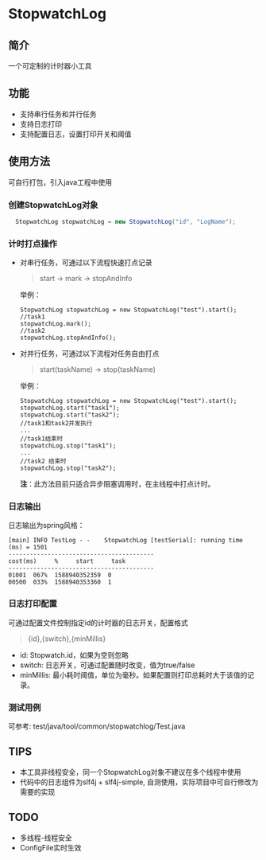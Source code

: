 # StopwatchLog

## 简介
一个可定制的计时器小工具

## 功能
 * 支持串行任务和并行任务
 * 支持日志打印
 * 支持配置日志，设置打印开关和阈值
 
## 使用方法
 可自行打包，引入java工程中使用
 
 ### 创建StopwatchLog对象
 ``` java
   StopwatchLog stopwatchLog = new StopwatchLog("id", "LogName");
 ```

 ### 计时打点操作
 * 对串行任务，可通过以下流程快速打点记录
   > start -> mark -> stopAndInfo 
                          
   举例：
   ```
   StopwatchLog stopwatchLog = new StopwatchLog("test").start();
   //task1
   stopwatchLog.mark();
   //task2
   stopwatchLog.stopAndInfo();
   ```
                                   
 * 对并行任务，可通过以下流程对任务自由打点 
 
   > start(taskName) -> stop(taskName) 
   
   举例：
   ```
   StopwatchLog stopwatchLog = new StopwatchLog("test").start();
   stopwatchLog.start("task1");
   stopwatchLog.start("task2");
   //task1和task2并发执行
   ...
   //task1结束时
   stopwatchLog.stop("task1");
   ...
   //task2 结束时
   stopwatchLog.stop("task2");   
   ```
   **注**：此方法目前只适合异步阻塞调用时，在主线程中打点计时。
   
 ### 日志输出
 日志输出为spring风格：
 
 ```
 [main] INFO TestLog - -	StopwatchLog [testSerial]: running time (ms) = 1501
 -----------------------------------------
 cost(ms)     %     start     task 
 -----------------------------------------
 01001  067%  1588940352359  0
 00500  033%  1588940353360  1    
 ```                      
  
 ### 日志打印配置
 可通过配置文件控制指定id的计时器的日志开关，配置格式
   > {id},{switch},{minMillis}
 * id: Stopwatch.id，如果为空则忽略
 * switch: 日志开关，可通过配置随时改变，值为true/false
 * minMillis: 最小耗时阈值，单位为毫秒。如果配置则打印总耗时大于该值的记录。
 
 
 ### 测试用例
 可参考: test/java/tool/common/stopwatchlog/Test.java
 
## TIPS
* 本工具非线程安全，同一个StopwatchLog对象不建议在多个线程中使用
* 代码中的日志组件为slf4j + slf4j-simple, 自测使用，实际项目中可自行修改为需要的实现

## TODO 
* 多线程-线程安全
* ConfigFile实时生效